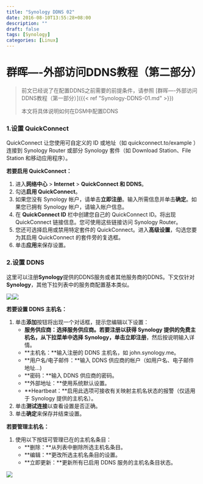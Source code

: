 ```yaml
---
title: "Synology DDNS 02"
date: 2016-08-10T13:55:28+08:00
description: ""
draft: false
tags: [Synology]
categories: [Linux]
---
```


<!--more-->

# 群晖—-外部访问DDNS教程（第二部分）



> 前文已经说了在配置DDNS之前需要的前提条件，请参照 [群晖—-外部访问DDNS教程（第一部分）]({{< ref "Synology-DDNS-01.md" >}})
>
> 本文将具体说明如何在DSM中配置DDNS

###  1.设置 QuickConnect

QuickConnect 让您使用可自定义的 ID 或地址（如 quickconnect.to/example ）连接到 Synology Router 或部分 Synology 套件（如 Download Station、File Station 和移动应用程序）。

**若要启用 QuickConnect：**

1. 进入**网络中心** &gt; **Internet** &gt; **QuickConnect 和 DDNS**。
2. 勾选**启用 QuickConnect**。
3. 如果您没有 Synology 帐户，请单击**立即注册**。输入所需信息并单击**确定**。如果您已拥有 Synology 帐户，请输入帐户信息。
4. 在 **QuickConnect ID** 栏中创建您自己的 QuickConnect ID。将出现 QuickConnect 链接信息。您可使用这些链接访问 Synology Router。
5. 您还可选择启用或禁用特定套件的 QuickConnect。进入**高级设置**，勾选您要为其启用 QuickConnect 的套件旁的复选框。
6. 单击**应用**来保存设置。

### 2.设置 DDNS

这里可以注册**Synology**提供的DDNS服务或者其他服务商的DDNS。下文仅针对**Synology**，其他下拉列表中的服务商配置基本类似。

![](https://image.nashome.cn/uploads/DDNS01.png?x-oss-process=style%2Ffull)![](https://image.nashome.cn/uploads/DDNS03.png?x-oss-process=style%2Ffull)

**若要设置 DDNS 主机名：**

1. 单击**添加**按钮将出现一个对话框，提示您编辑以下设置：
   * **服务供应商：**选择服务供应商。若要注册以获得 Synology 提供的免费主机名，从下拉菜单中选择 **Synology**，单击**立即注册**，然后按说明输入详情。
   * **主机名：**输入注册的 DDNS 主机名，如 john.synology.me。
   * **用户名/电子邮件：**输入 DDNS 供应商的帐户（如用户名、电子邮件地址…\)
   * **密码：**输入 DDNS 供应商的密码。
   * **外部地址：**使用系统默认设置。
   * **Heartbeat：**启用此选项可接收有关映射主机名状态的报警（仅适用于 Synology 提供的主机名）。
2. 单击**测试连接**以查看设置是否正确。
3. 单击**确定**来保存并结束设置。

**若要管理主机名：**

1. 使用以下按钮可管理已在的主机名条目：
   * **删除：**从列表中删除所选主机名条目。
   * **编辑：**更改所选主机名条目的设置。
   * **立即更新：**更新所有已启用 DDNS 服务的主机名条目状态。

![](https://image.nashome.cn/uploads/DDNS02.png?x-oss-process=style%2Ffull)